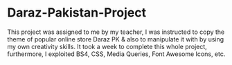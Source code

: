 # Daraz-Pakistan-Project
This project was assigned to me by my teacher, I was instructed to copy the theme of popular online store Daraz PK &amp; also to manipulate it with by using my own creativity skills. It took a week to complete this whole project, furthermore, I exploited BS4, CSS, Media Queries, Font Awesome Icons, etc.
